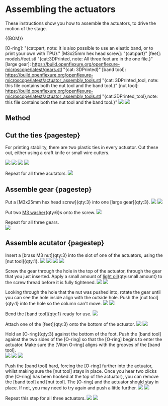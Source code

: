# Assembling the actuators
These instructions show you how to assemble the actuators, to drive the motion of the stage.

{{BOM}}

[delta stage]: "{cat:3DPrinted}"
[M3 washer]: "{cat:part}"
[light oil]: "{cat:part}"
[O-ring]: "{cat:part, note: It is also possible to use an elastic band, or to print your own with TPU}."
[M3x25mm hex head screw]: "{cat:part}"
[feet]: models/feet.stl "{cat:3DPrinted, note: All three feet are in the one file.}"
[large gear]: https://build.openflexure.org/openflexure-microscope/latest/gears.stl "{cat: 3DPrinted}"
[band tool]: https://build.openflexure.org/openflexure-microscope/latest/actuator_assembly_tools.stl "{cat: 3DPrinted_tool, note: this file contains both the nut tool and the band tool.}"
[nut tool]: https://build.openflexure.org/openflexure-microscope/latest/actuator_assembly_tools.stl "{cat:3DPrinted_tool},note: this file contains both the nut tool and the band tool.}"
![](images\Assembling_the_actuators\3D_printed_parts.jpg)
![](images\Assembling_the_actuators\non_3D_printed_parts.jpg)

## Method

## Cut the ties {pagestep}

For printing stability, there are two plastic ties in every actuator.  Cut these out, either using a craft knife or small wire cutters.  

![](images\Assembling_the_actuators\ties.jpg)
![](images\Assembling_the_actuators\cutter_ties.jpg)
![](images\Assembling_the_actuators\knife_ties.jpg)
![](images\Assembling_the_actuators\no_ties.jpg)

Repeat for all three acutators.
![](images\Assembling_the_actuators\no_ties_all.jpg)

## Assemble gear {pagestep}

Put a [M3x25mm hex head screw]{qty:3} into one [large gear]{qty:3}.
![](images\Assembling_the_actuators\screw_and_gear.jpg)
![](images\Assembling_the_actuators\screw_in_gear.jpg)

Put two [M3 washer]{qty:6}s onto the screw.
![](images\Assembling_the_actuators\washers_on_screw.jpg)  


Repeat for all three gears.  
![](images\Assembling_the_actuators\washers_on_screw_all.jpg)

## Assemble acutator {pagestep}

Insert a [brass M3 nut]{qty:3} into the slot of one of the actuators, using the [nut tool]{qty:1}.
![](images\Assembling_the_actuators\insert_nut.jpg)
![](images\Assembling_the_actuators\nut_on_slot.jpg)
![](images\Assembling_the_actuators\nut_on_slot_nut_tool.jpg)
![](images\Assembling_the_actuators\nut_in_slot.jpg)

Screw the gear through the hole in the top of the actuator, through the gear that you just inserted.  Apply a small amount of [light oil]{qty:small amount} to the screw thread before it is fully tightened.
![](images\Assembling_the_actuators\gear_in_top_hole.jpg)
![](images\Assembling_the_actuators\screwing_gear.jpg)


Looking through the hole that the nut was pushed into, rotate the gear until you can see the hole inside align with the outside hole.  Push the [nut tool]{qty:1} into the hole so the column can't move.
![](images\Assembling_the_actuators\gear_screwed.jpg)
![](images\Assembling_the_actuators\nut_tool_in_hole.jpg)

Bend the [band tool]{qty:1} ready for use.
![](images\Assembling_the_actuators\band_tool_bent.jpg)

Attach one of the [feet]{qty:3} onto the bottom of the actuator.
![](images\Assembling_the_actuators\foot_profile.jpg)
![](images\Assembling_the_actuators\foot_from_bottom.jpg)

Hold an [O-ring]{qty:3} against the bottom of the foot.  Push the [band tool] against the two sides of the [O-ring] so that the [O-ring] begins to enter the actuator.  Make sure the [Viton O-ring] aligns with the grooves of the [band tool].  
![](images\Assembling_the_actuators\O_ring_against_foot.jpg)
![](images\Assembling_the_actuators\pushing_band_tool_o_ring.jpg)
![](images\Assembling_the_actuators\pushing_band_tool_o_ring_2.jpg)

Push the [band tool] hard, forcing the [O-ring] further into the actuator, whilst making sure the [nut tool] stays in place.  Once you hear two clicks (the [O-ring] has been hooked at the top of the actuator), you can remove the [band tool] and [nut tool]. The [O-ring] and the actuator should stay in place.  If not, you may need to try again and push a little further.
![](images\Assembling_the_actuators\pushing_firmly.jpg)
![](images\Assembling_the_actuators\o_ring_complete.jpg)

Repeat this step for all three actuators.
![](images\Assembling_the_actuators\o_ring_all.jpg)
![](images\Assembling_the_actuators\gears_all.jpg)




